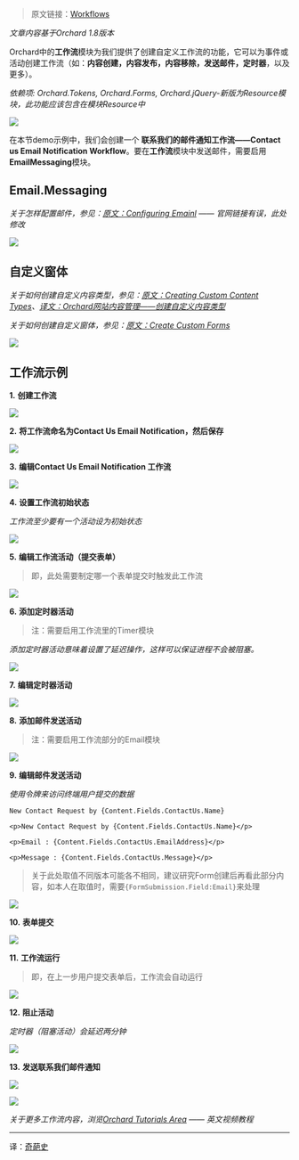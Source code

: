<!--链接集合-->
<!--URL域 http://docs.orchardproject.net/en/latest -->
[000]: http://www.shisujie.com
[001]: http://docs.orchardproject.net/en/latest/Documentation/Workflows/
[002]: http://docs.orchardproject.net/en/latest/Documentation/Configuring-email/
[003]: http://docs.orchardproject.net/en/latest/Documentation/Creating-custom-content-types/
[004]: http://www.shisujie.com/blog/Creating-custom-content-types
[005]: http://docs.orchardproject.net/en/latest/Documentation/Creating-Custom-Forms "Use Custom Form to create subscribe and contact us pages in Orchard"
[006]: http://docs.orchardproject.net/en/latest/Documentation/Orchard-TV

<!--图片链接集合-->
[101]: http://docs.orchardproject.net/en/latest/Upload/workflows/workflowsmodule.PNG
[102]: http://docs.orchardproject.net/en/latest/Upload/workflows/emailmodule.PNG
[103]: http://docs.orchardproject.net/en/latest/Upload/workflows/contactform.PNG
[104]: http://docs.orchardproject.net/en/latest/Upload/workflows/createnewworkflow.PNG
[105]: http://docs.orchardproject.net/en/latest/Upload/workflows/contactnotification.PNG
[106]: http://docs.orchardproject.net/en/latest/Upload/workflows/workflowcreated.PNG
[107]: http://docs.orchardproject.net/en/latest/Upload/workflows/workflowstartingstate.PNG
[108]: http://docs.orchardproject.net/en/latest/Upload/workflows/editingworkflowactivity.PNG
[109]: http://docs.orchardproject.net/en/latest/Upload/workflows/addingtimer.PNG
[110]: http://docs.orchardproject.net/en/latest/Upload/workflows/editingtimer.PNG
[111]: http://docs.orchardproject.net/en/latest/Upload/workflows/addingsendemail.PNG
[112]: http://docs.orchardproject.net/en/latest/Upload/workflows/editingsendemail.PNG
[113]: http://docs.orchardproject.net/en/latest/Upload/workflows/submittingform.PNG
[114]: http://docs.orchardproject.net/en/latest/Upload/workflows/workflowrunning.PNG
[115]: http://docs.orchardproject.net/en/latest/Upload/workflows/blockingactivity.PNG
[116]: http://docs.orchardproject.net/en/latest/Upload/workflows/emailsent.PNG
[117]: http://docs.orchardproject.net/en/latest/Upload/workflows/emailsent1.PNG

> 原文链接：[Workflows][001]

*文章内容基于Orchard 1.8版本*

Orchard中的**工作流**模块为我们提供了创建自定义工作流的功能，它可以为事件或活动创建工作流（如：**内容创建，内容发布，内容移除，发送邮件，定时器**，以及更多）。  

*依赖项: Orchard.Tokens, Orchard.Forms, Orchard.jQuery-新版为Resource模块，此功能应该包含在模块Resource中*

![][101]

在本节demo示例中，我们会创建一个 **联系我们的邮件通知工作流——Contact us Email Notification Workflow**。要在**工作流**模块中发送邮件，需要启用**EmailMessaging**模块。

## Email.Messaging

*关于怎样配置邮件，参见：[原文：Configuring Emainl][002] —— 官网链接有误，此处修改*

![][102]

## 自定义窗体

*关于如何创建自定义内容类型，参见：[原文：Creating Custom Content Types][003]、[译文：Orchard网站内容管理——创建自定义内容类型][004]*

*关于如何创建自定义窗体，参见：[原文：Create Custom Forms][005]*

![][103]

## 工作流示例

**1.** **创建工作流**

![][104]

**2.** **将工作流命名为Contact Us Email Notification，然后保存**

![][105]

**3.** **编辑Contact Us Email Notification 工作流**

![][106]

**4.** **设置工作流初始状态**

*工作流至少要有一个活动设为初始状态*

![][107]

**5.** **编辑工作流活动（提交表单）**

> 即，此处需要制定哪一个表单提交时触发此工作流

![][108]

**6.** **添加定时器活动**

> 注：需要启用工作流里的Timer模块

*添加定时器活动意味着设置了延迟操作，这样可以保证进程不会被阻塞。*

![][109]

**7.** **编辑定时器活动**

![][110]

**8.** **添加邮件发送活动**

> 注：需要启用工作流部分的Email模块

![][111]

**9.** **编辑邮件发送活动**

*使用令牌来访问终端用户提交的数据*

	New Contact Request by {Content.Fields.ContactUs.Name}

	<p>New Contact Request by {Content.Fields.ContactUs.Name}</p>

	<p>Email : {Content.Fields.ContactUs.EmailAddress}</p>

	<p>Message : {Content.Fields.ContactUs.Message}</p>

> 关于此处取值不同版本可能各不相同，建议研究Form创建后再看此部分内容，如本人在取值时，需要`{FormSubmission.Field:Email}`来处理

![][112]

**10.** **表单提交**

![][113]

**11.** **工作流运行**

> 即，在上一步用户提交表单后，工作流会自动运行

![][114]

**12.** **阻止活动**

*定时器（阻塞活动）会延迟两分钟*

![][115]

**13.** **发送联系我们邮件通知**

![][116]

![][117]

*关于更多工作流内容，浏览[Orchard Tutorials Area][006] —— 英文视频教程*


***
译：[奇葩史][000]